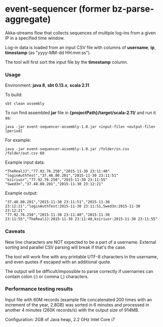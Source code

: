 # event-sequencer (former bz-parse-aggregate)

Akka-streams flow that collects sequences of multiple log-ins from a given IP in a specified time window.

Log-in data is loaded from an input CSV file with columns of **username**, **ip**, **timestamp** (as "yyyy-MM-dd HH:mm:ss").

The tool will first sort the input file by the **timestamp** column.

### Usage

Environment: **java 8**, **sbt 0.13.x**, **scala 2.11**

To build:
```
sbt clean assembly
```

To run find assembled **jar** file in **{projectPath}/target/scala-2.11/**
and run it as:
```
java -jar event-sequencer-assembly-1.0.jar <input-file> <output-file> [period]
```
For example:
```
java -jar event-sequencer-assembly-1.0.jar /folder/in.csv /folder/out.csv 60
```

Example input data:
```
"TheRealJJ","77.92.76.250","2015-11-30 23:11:40"
"loginAuthTest","37.48.80.201","2015-11-30 23:11:51"
"ksiriusr","77.92.76.250","2015-11-30 23:11:55"
"Swed3n","37.48.80.201","2015-11-30 23:12:21"
```

Example output:
```
"37.48.80.201","2015-11-30 23:11:51","2015-11-30 23:12:21","loginAuthTest:2015-11-30 23:11:51,Swed3n:2015-11-30 23:12:21"
"77.92.76.250","2015-11-30 23:11:40","2015-11-30 23:11:55","TheRealJJ:2015-11-30 23:11:40,ksiriusr:2015-11-30 23:11:55"
```

### Caveats

New line characters are NOT expected to be a part of a username. External sorting and parallel CSV parsing will break if that's the case.

The tool will work fine with any printable UTF-8 characters in the username, and even quotes if escaped with an additional quote.

The output will be difficult/impossible to parse correctly if usernames can contain colon (:) or comma (,) characters.

### Performance testing results

Input file with 60M records (example file concatenated 200 times with an increment of the year, 2.8GB)
was sorted in 6 minutes and processed in another 4 minutes (260K records/s) with the output size of 914MB.

Configuration: 2GB of Java heap, 2.2 GHz Intel Core i7

